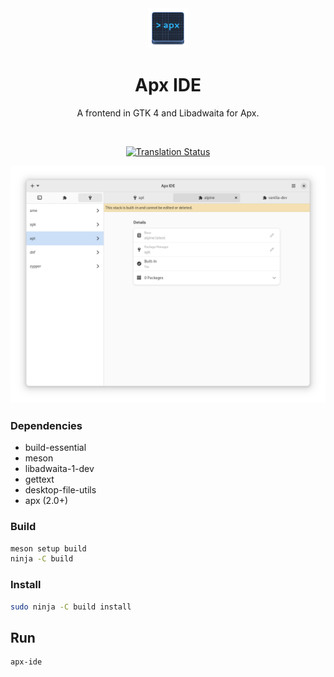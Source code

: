 <div align="center">
    <img src="data/icons/hicolor/scalable/apps/org.vanillaos.ApxIDE.svg" height="64">
    <h1>Apx IDE</h1>
    <p>A frontend in GTK 4 and Libadwaita for Apx.</p>
    <br />

[![Translation Status][weblate-image]][weblate-url]

<img src="data/screenshot.png">
</div>

[weblate-url]: <https://hosted.weblate.org/engage/vanilla-os/>
[weblate-image]: <https://hosted.weblate.org/widgets/vanilla-os/-/apx-gui/svg-badge.svg>

### Dependencies

- build-essential
- meson
- libadwaita-1-dev
- gettext
- desktop-file-utils
- apx (2.0+)

### Build

```bash
meson setup build
ninja -C build
```

### Install

```bash
sudo ninja -C build install
```

## Run

```bash
apx-ide
```
